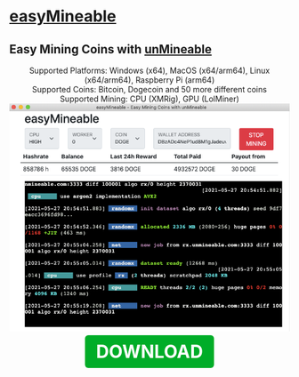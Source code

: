 # [easyMineable](https://easymineable.com)

## Easy Mining Coins with [unMineable](https://www.unmineable.com/?ref=yjax-uulc)

<center>Supported Platforms: Windows (x64), MacOS (x64/arm64), Linux (x64/arm64), Raspberry Pi (arm64)</center>
<center>Supported Coins: Bitcoin, Dogecoin and 50 more different coins</center>
<center>Supported Mining: CPU (XMRig), GPU (LolMiner)</center>

<img src="easyMineable.png">

<p align="center">
	<a class="button" href="https://github.com/easymineable/easymineable/releases" target="_blank" style="font-size: 32px; font-weight: bold;background-color: #00ad28; padding: 10px 20px; border-radius: 6px; color: #ffffff; text-decoration: none;outline: none;" >DOWNLOAD</a>
</p>
